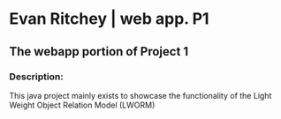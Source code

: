 # Evan Ritchey | web app. P1
## The webapp portion of Project 1

### Description:
This java project mainly exists to showcase the functionality of the Light Weight Object Relation Model (LWORM) 

